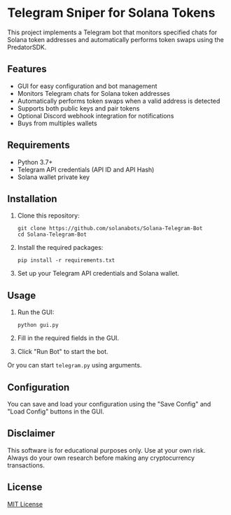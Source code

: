 # Telegram Sniper for Solana Tokens

This project implements a Telegram bot that monitors specified chats for Solana token addresses and automatically performs token swaps using the PredatorSDK.

## Features

- GUI for easy configuration and bot management
- Monitors Telegram chats for Solana token addresses
- Automatically performs token swaps when a valid address is detected
- Supports both public keys and pair tokens
- Optional Discord webhook integration for notifications
- Buys from multiples wallets

## Requirements

- Python 3.7+
- Telegram API credentials (API ID and API Hash)
- Solana wallet private key

## Installation

1. Clone this repository:
   ```
   git clone https://github.com/solanabots/Solana-Telegram-Bot
   cd Solana-Telegram-Bot
   ```

2. Install the required packages:
   ```
   pip install -r requirements.txt
   ```

3. Set up your Telegram API credentials and Solana wallet.

## Usage

1. Run the GUI:
   ```
   python gui.py
   ```

2. Fill in the required fields in the GUI.
3. Click "Run Bot" to start the bot.

Or you can start ```telegram.py``` using arguments.

## Configuration

You can save and load your configuration using the "Save Config" and "Load Config" buttons in the GUI.

## Disclaimer

This software is for educational purposes only. Use at your own risk. Always do your own research before making any cryptocurrency transactions.

## License

[MIT License](https://opensource.org/licenses/MIT)
